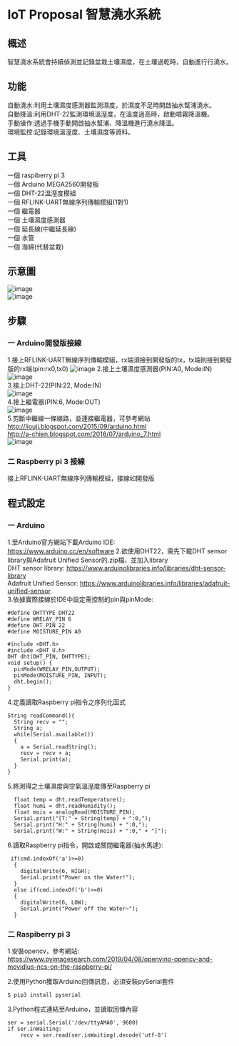 # IoT Proposal 智慧澆水系統

## 概述
智慧澆水系統會持續偵測並記錄盆栽土壤濕度，在土壤過乾時，自動進行行澆水。  

## 功能
 
自動澆水:利用土壤濕度感測器監測濕度，於濕度不足時開啟抽水幫浦澆水。  
自動降溫:利用DHT-22監測環境溫溼度，在溫度過高時，啟動噴霧降溫機。  
手動操作:透過手機手動開啟抽水幫浦、降溫機進行澆水降溫。  
環境監控:記錄環境溫溼度、土壤濕度等資料。    
  
## 工具
一個 raspiberry pi 3  
一個 Arduino MEGA2560開發板  
一個 DHT-22溫溼度模組  
一個 RFLINK-UART無線序列傳輸模組(1對1)  
一個 繼電器  
一個 土壤濕度感測器  
一個 延長線(中繼延長線)  
一個 水管  
一個 海綿(代替盆栽)

## 示意圖
![image](https://github.com/LianMing13613/-/blob/main/picture/示意圖.png)  
![image](https://github.com/LianMing13613/-/blob/main/picture/示意圖2.png)  

## 步驟
### 一 Arduino開發版接線
1.接上RFLINK-UART無線序列傳輸模組，rx端須接到開發版的tx，tx端則接到開發版的rx端(pin:rx0,tx0)
![image](https://github.com/LianMing13613/-/blob/main/picture/RFlink.jpg)
2.接上土壤濕度感測器(PIN:A0, Mode:IN)
![image](https://github.com/LianMing13613/-/blob/main/picture/土壤濕度.jpg)  
3.接上DHT-22(PIN:22, Mode:IN)  
![image](https://github.com/LianMing13613/-/blob/main/picture/DHT22.jpg)  
4.接上繼電器(PIN:6, Mode:OUT)  
![image](https://github.com/LianMing13613/-/blob/main/picture/繼電器.jpg)  
5.剪斷中繼線一條線路，並連接繼電器，可參考網站  
http://lioujj.blogspot.com/2015/09/arduino.html  
http://a-chien.blogspot.com/2016/07/arduino_7.html  
![image](https://github.com/LianMing13613/-/blob/main/picture/中繼線+繼電器.jpg)  
### 二 Raspberry pi 3 接線
接上RFLINK-UART無線序列傳輸模組，接線如開發版

## 程式設定
### 一 Arduino
1.至Arduino官方網站下載Arduino IDE:  
https://www.arduino.cc/en/software
2.欲使用DHT22，需先下載DHT sensor library與Adafruit Unified Sensor的.zip檔，並加入library  
DHT sensor library: https://www.arduinolibraries.info/libraries/dht-sensor-library  
Adafruit Unified Sensor: https://www.arduinolibraries.info/libraries/adafruit-unified-sensor  
3.依據實際接線於IDE中設定需控制的pin與pinMode:  
```
#define DHTTYPE DHT22
#define WRELAY_PIN 6
#define DHT_PIN 22
#define MOISTURE_PIN A0 

#include <DHT.h>
#include <DHT_U.h>
DHT dht(DHT_PIN, DHTTYPE);
void setup() {
  pinMode(WRELAY_PIN,OUTPUT);
  pinMode(MOISTURE_PIN, INPUT);
  dht.begin();
}
```
4.定義讀取Raspberry pi指令之序列化函式  
```
String readCommand(){
  String recv = "";
  String a;
  while(Serial.available())
  {
    a = Serial.readString();
    recv = recv + a;
    Serial.print(a);
  }
}
```
5.將測得之土壤濕度與空氣溫溼度傳至Raspberry pi  
```
  float temp = dht.readTemperature();
  float humi = dht.readHumidity();
  float mois = analogRead(MOISTURE_PIN);
  Serial.print("[T:" + String(temp) + ":0,");
  Serial.print("H:" + String(humi) + ":0,");
  Serial.print("W:" + String(mois) + ":0," + "]");
```
6.讀取Raspberry pi指令，開啟或關閉繼電器(抽水馬達):  
```
 if(cmd.indexOf('a')>=0)
  {
    digitalWrite(6, HIGH);
    Serial.print("Power on the Water!");
  }
  else if(cmd.indexOf('b')>=0)
  {
    digitalWrite(6, LOW);
    Serial.print("Power off the Water~");
  }
```
### 二 Raspiberry pi 3
1.安裝opencv，參考網站:  
https://www.pyimagesearch.com/2019/04/08/openvino-opencv-and-movidius-ncs-on-the-raspberry-pi/  

2.使用Python獲取Arduino回傳訊息，必須安裝pySerial套件   
```
$ pip3 install pyserial
```
3.Python程式連結至Arduino，並讀取回傳內容  
```
ser = serial.Serial('/dev/ttyAMA0', 9600)
if ser.inWaiting:
    recv = ser.read(ser.inWaiting).decode('utf-8')
```

